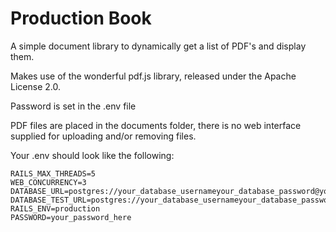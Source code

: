 # Production Book

A simple document library to dynamically get a list of PDF's and display them.

Makes use of the wonderful pdf.js library, released under the Apache License
2.0.

Password is set in the .env file

PDF files are placed in the documents folder, there is no web interface
supplied for uploading and/or removing files.

Your .env should look like the following:

```
RAILS_MAX_THREADS=5
WEB_CONCURRENCY=3
DATABASE_URL=postgres://your_database_usernameyour_database_password@your_database_host/your_database_name
DATABASE_TEST_URL=postgres://your_database_usernameyour_database_password@your_database_host/your_test_database_name
RAILS_ENV=production
PASSWORD=your_password_here
```
